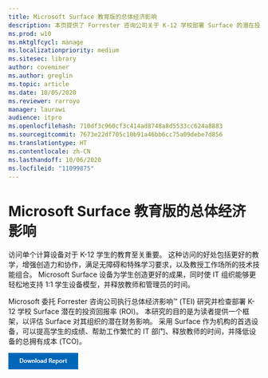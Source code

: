 ```yaml
---
title: Microsoft Surface 教育版的总体经济影响
description: 本页提供了 Forrester 咨询公司关于 K-12 学校部署 Surface 的潜在投资回报 (ROI) 研究报告的可下载 PDF 文件。
ms.prod: w10
ms.mktglfcycl: manage
ms.localizationpriority: medium
ms.sitesec: library
author: coveminer
ms.author: greglin
ms.topic: article
ms.date: 10/05/2020
ms.reviewer: rarroyo
manager: laurawi
audience: itpro
ms.openlocfilehash: 710df3c960cf3c414ad8748a8d5533cc624a8883
ms.sourcegitcommit: 7673e22df705c10b91a46bb6cc75a09debe7d856
ms.translationtype: HT
ms.contentlocale: zh-CN
ms.lasthandoff: 10/06/2020
ms.locfileid: "11099875"
---
```

# Microsoft Surface 教育版的总体经济影响

访问单个计算设备对于 K-12 学生的教育至关重要。 这种访问的好处包括更好的教学，增强创造力和协作，满足无障碍和特殊学习要求，以及教授工作场所的技术技能组合。 Microsoft Surface 设备为学生创造更好的成果，同时使 IT 组织能够更轻松地支持 1:1 学生设备模型，并释放教师和管理员的时间。

Microsoft 委托 Forrester 咨询公司执行总体经济影响&trade; (TEI) 研究并检查部署 K-12 学校 Surface 潜在的投资回报率 (ROI)。 本研究的目的是为读者提供一个框架，以评估 Surface 对其组织的潜在财务影响。 采用 Surface 作为机构的首选设备，可以提高学生的成绩、帮助工作繁忙的 IT 部门、释放教师的时间，并降低设备的总拥有成本 (TCO)。

[![TMicrosoft Surface 教育版的总体经济影响](./images/download-report.png)](./media/forrester-tei-microsoft-surface-for-education.pdf)



